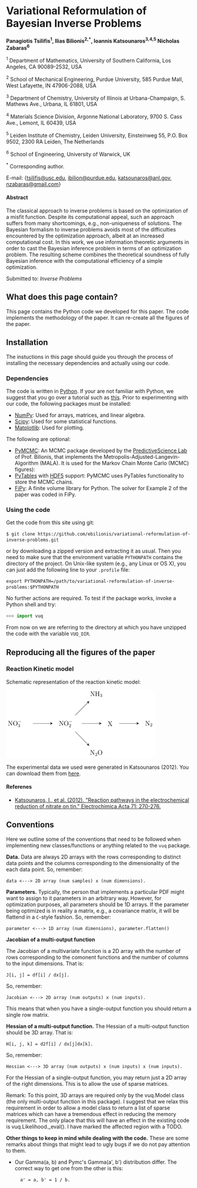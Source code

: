Variational Reformulation of Bayesian Inverse Problems
================================================================

**Panagiotis Tsilifis<sup>1</sup>, Ilias Bilionis<sup>2,*</sup>, Ioannis Katsounaros<sup>3,4,5</sup> Nicholas Zabaras<sup>6</sup>**

<sup>1</sup>
Department of Mathematics, University of Southern California, Los Angeles, CA 90089-2532, USA

<sup>2</sup>
School of Mechanical Engineering, Purdue University, 585 Purdue Mall, West Lafayette, IN 47906-2088, USA

<sup>3</sup>
Department of Chemistry, University of Illinois at Urbana-Champaign, S. Mathews Ave., Urbana, IL 61801, USA

<sup>4</sup>
Materials Science Division, Argonne National Laboratory, 9700 S. Cass Ave., Lemont, IL 60439, USA

<sup>5</sup>
Leiden Institute of Chemistry, Leiden University, Einsteinweg 55, P.O. Box 9502, 2300 RA Leiden, The Netherlands

<sup>6</sup>
School of Engineering, University of Warwick, UK

<sup>*</sup>
Corresponding author.

E-mail: {<tsilifis@usc.edu>, <ibilion@purdue.edu>, <katsounaros@anl.gov>, <nzabaras@gmail.com>}

#### Abstract
The classical approach to inverse problems is based on the optimization of a misfit function. Despite its computational appeal, such an approach suffers from many shortcomings, e.g., non-uniqueness of solutions. The Bayesian formalism to inverse problems avoids most of the difficulties encountered by the optimization approach, albeit at an increased computational cost. In this work, we use information theoretic arguments in order to cast the Bayesian inference problem in terms of an optimization problem. The resulting scheme combines the theoretical soundness of fully Bayesian inference with the computational efficiency of a simple optimization.

Submitted to: *Inverse Problems*

What does this page contain?
----------------------------

This page contains the Python code we developed for this paper.
The code implements the methodology of the paper.
It can re-create all the figures of the paper.

Installation
------------
The instuctions in this page should guide you through the process of installing the necessary dependencies and actually using our code.

### Dependencies
The code is written in [Python](http://https://www.python.org).
If your are not familiar with Python, we suggest that you go over a tutorial such as
[this](https://docs.python.org/2/tutorial/index.html).
Prior to experimenting with our code, the following packages must be installed:
+ [NumPy](http://www.numpy.org): Used for arrays, matrices, and linear algebra.
+ [Scipy](http://www.scipy.org/scipylib/index.html): Used for some statistical functions.
+ [Matplotlib](http://matplotlib.org): Used for plotting.

The following are optional:
+ [PyMCMC](https://github.com/ebilionis/py-mcmc): An MCMC package developed by the [PredictiveScience Lab](http://web.ics.purdue.edu/~ibilion/) of Prof. Bilionis, that implements the Metropolis-Adjusted-Langevin-Algorithm (MALA). It is used for the Markov Chain Monte Carlo (MCMC) figures):
+ [PyTables](http://www.pytables.org/moin) with [HDF5](http://www.hdfgroup.org/HDF5/) support: PyMCMC uses PyTables functionality to store the MCMC chains.
+ [FiPy](http://www.ctcms.nist.gov/fipy/): A finite volume library for Python. The solver for Example 2 of the paper was coded in FiPy.

### Using the code
Get the code from this site using git:

	$ git clone https://github.com/ebilionis/variational-reformulation-of-inverse-problems.git
	
or by downloading a zipped version and extracting it as usual.
Then you need to make sure that the environment variable `PYTHONPATH` contains the directory of the project. On Unix-like system (e.g., any Linux or OS X), you can just add the following line to your `.profile` file:

	export PYTHONPATH=/path/to/variational-reformulation-of-inverse-problems:$PYTHONPATH

No further actions are required.
To test if the package works, invoke a Python shell and try:
```python
>>> import vuq
```

From now on we are referring to the directory at which you have unzipped the code with the variable `VUQ_DIR`.
	
Reproducing all the figures of the paper
----------------------------------------

### Reaction Kinetic model

Schematic representation of the reaction kinetic model:

![test](images/scheme_1.png)

The experimental data we used were generated in Katsounaros (2012). You can download them from [here](paper/examples/catalysis_data.txt).

#### Referenes
- [Katsounaros, I., et al. (2012). "Reaction pathways in the electrochemical reduction of nitrate on tin." Electrochimica Acta 71: 270-276.](http://www.sciencedirect.com/science/article/pii/S0013468612005208)


Conventions
-----------

Here we outline some of the conventions that need to be followed when
implementing new classes/functions or anything related to the `vuq`
package.

**Data.**
Data are always 2D arrays with the rows corresponding to distinct data
points and the columns corresponding to the dimensionality of the each
data point. So, remember:

    data <---> 2D array (num samples) x (num dimensions).

**Parameters.**
Typically, the person that implements a particular PDF might want to
assign to it parameters in an arbitrary way. However, for optimization
purposes, all parameters should be 1D arrays. If the parameter being
optimized is in reality a matrix, e.g., a covariance matrix, it will
be flattend in a `C`-style fashion. So, remember:

    parameter <---> 1D array (num dimensions), parameter.flatten()

**Jacobian of a multi-output function**

The Jacobian of a multivariate function is a 2D array with the number of
rows corresponding to the comonent functions and the number of columns
to the input dimensions. That is:

    J[i, j] = df[i] / dx[j].

So, remember:

    Jacobian <---> 2D array (num outputs) x (num inputs).

This means that when you have a single-output function you should return
a single row matrix.

**Hessian of a multi-output function.**
The Hessian of a multi-output function should be 3D array. That is:

    H[i, j, k] = d2f[i] / dx[j]dx[k].

So, remember:

    Hessian <---> 3D array (num outputs) x (num inputs) x (num inputs).

For the Hessian of a single-output function, you may return just a 2D array of
the right dimensions. This is to allow the use of sparse matrices.

Remark: To this point, 3D arrays are required only by the vuq.Model class (the
only multi-output function in this package). I suggest that we relax this
requirement in order to allow a model class to return a list of sparse matrices
which can have a tremendous effect in reducing the memory requirement. The only
place that this will have an effect in the existing code is
vuq.Likelihood._eval(). I have marked the affected region with a TODO.

**Other things to keep in mind while dealing with the code.**
These are some remarks about things that might lead to ugly bugs if we do not
pay attention to them.
- Our Gamma(a, b) and Pymc's Gamma(a', b') distribution differ. The
      correct way to get one from the other is this:
        
        a' = a, b' = 1 / b.
